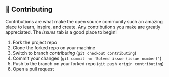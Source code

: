 ## 🤝 Contributing

Contributions are what make the open source community such an amazing place to learn, inspire, and create. Any contributions you make are greatly appreciated. The *Issues* tab is a good place to begin!

1. Fork the project repo
2. Clone the forked repo on your machine
3. Switch to branch *contributing* (`git checkout contributing`)
4. Commit your changes (`git commit -m 'Solved issue (issue number)'`)
5. Push to the branch on your forked repo (`git push origin contributing`)
6. Open a pull request
